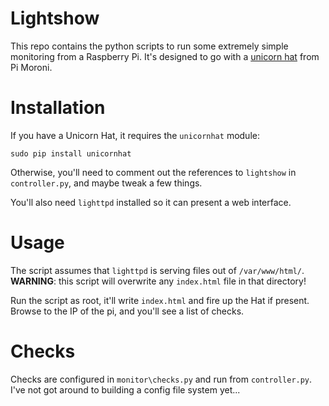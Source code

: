 # Lightshow #

This repo contains the python scripts to run some extremely simple 
monitoring from a Raspberry Pi. It's designed to go with a 
[unicorn hat](https://shop.pimoroni.com/products/unicorn-hat)
from Pi Moroni.

# Installation #

If you have a Unicorn Hat, it requires the `unicornhat` module:

    sudo pip install unicornhat

Otherwise, you'll need to comment out the references to `lightshow`
in `controller.py`, and maybe tweak a few things.

You'll also need `lighttpd` installed so it can present a web interface.

# Usage #
The script assumes that `lighttpd` is serving files out of 
`/var/www/html/`. **WARNING**: this script will overwrite any `index.html`
file in that directory!

Run the script as root, it'll write `index.html` and fire up the Hat if
present. Browse to the IP of the pi, and you'll see a list of checks.

# Checks #
Checks are configured in `monitor\checks.py` and run from `controller.py`. I've not got 
around to building a config file system yet...
